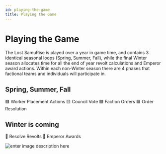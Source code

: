 ```yaml
---
id: playing-the-game
title: Playing the Game
---
```


# Playing the Game
The Lost SamuRise is played over a year in game time, and contains 3 identical seasonal loops (Spring, Summer, Fall), while the final Winter season allocates time for all the end of year revolt calculations and Emperor award actions. Within each non-Winter season there are 4 phases that factional teams and individuals will participate in.

## Spring, Summer, Fall
🟥 Worker Placement Actions
🟨 Council Vote
🟩 Faction Orders
🟦 Order Resolution

## Winter is coming	
🔷 Resolve Revolts
🔶 Emperor Awards

![enter image description here](https://raw.githubusercontent.com/samurisenft/samurise.github.io/master/static/assets/images/game-loop-year.png)

